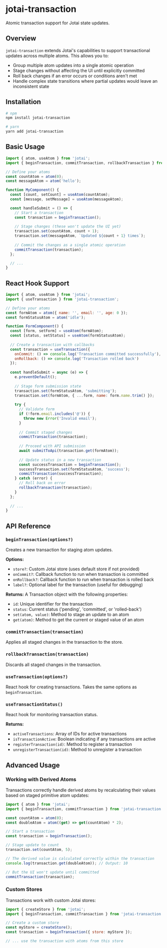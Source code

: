 # jotai-transaction

Atomic transaction support for Jotai state updates.

## Overview

`jotai-transaction` extends Jotai's capabilities to support transactional updates across multiple atoms. This allows you to:

- Group multiple atom updates into a single atomic operation
- Stage changes without affecting the UI until explicitly committed
- Roll back changes if an error occurs or conditions aren't met
- Handle complex state transitions where partial updates would leave an inconsistent state

## Installation

```bash
# npm
npm install jotai-transaction

# yarn
yarn add jotai-transaction
```

## Basic Usage

```jsx
import { atom, useAtom } from 'jotai';
import { beginTransaction, commitTransaction, rollbackTransaction } from 'jotai-transaction';

// Define your atoms
const countAtom = atom(0);
const messageAtom = atom('hello');

function MyComponent() {
  const [count, setCount] = useAtom(countAtom);
  const [message, setMessage] = useAtom(messageAtom);

  const handleSubmit = () => {
    // Start a transaction
    const transaction = beginTransaction();
    
    // Stage changes (these won't update the UI yet)
    transaction.set(countAtom, count + 1);
    transaction.set(messageAtom, `Updated ${count + 1} times`);
    
    // Commit the changes as a single atomic operation
    commitTransaction(transaction);
  };

  // ...
}
```

## React Hook Support

```jsx
import { atom, useAtom } from 'jotai';
import { useTransaction } from 'jotai-transaction';

// Define your atoms
const formAtom = atom({ name: '', email: '', age: 0 });
const formStatusAtom = atom('idle');

function FormComponent() {
  const [form, setForm] = useAtom(formAtom);
  const [status, setStatus] = useAtom(formStatusAtom);
  
  // Create a transaction with callbacks
  const transaction = useTransaction({
    onCommit: () => console.log('Transaction committed successfully'),
    onRollback: () => console.log('Transaction rolled back')
  });
  
  const handleSubmit = async (e) => {
    e.preventDefault();
    
    // Stage form submission state
    transaction.set(formStatusAtom, 'submitting');
    transaction.set(formAtom, { ...form, name: form.name.trim() });
    
    try {
      // Validate form
      if (!form.email.includes('@')) {
        throw new Error('Invalid email');
      }
      
      // Commit staged changes
      commitTransaction(transaction);
      
      // Proceed with API submission
      await submitToApi(transaction.get(formAtom));
      
      // Update status in a new transaction
      const successTransaction = beginTransaction();
      successTransaction.set(formStatusAtom, 'success');
      commitTransaction(successTransaction);
    } catch (error) {
      // Roll back on error
      rollbackTransaction(transaction);
    }
  };
  
  // ...
}
```

## API Reference

### `beginTransaction(options?)`

Creates a new transaction for staging atom updates.

**Options:**
- `store?`: Custom Jotai store (uses default store if not provided)
- `onCommit?`: Callback function to run when transaction is committed
- `onRollback?`: Callback function to run when transaction is rolled back
- `label?`: Optional label for the transaction (useful for debugging)

**Returns:** A Transaction object with the following properties:
- `id`: Unique identifier for the transaction
- `status`: Current status ('pending', 'committed', or 'rolled-back')
- `set(atom, value)`: Method to stage an update to an atom
- `get(atom)`: Method to get the current or staged value of an atom

### `commitTransaction(transaction)`

Applies all staged changes in the transaction to the store.

### `rollbackTransaction(transaction)`

Discards all staged changes in the transaction.

### `useTransaction(options?)`

React hook for creating transactions. Takes the same options as `beginTransaction`.

### `useTransactionStatus()`

React hook for monitoring transaction status.

**Returns:**
- `activeTransactions`: Array of IDs for active transactions
- `isTransactionActive`: Boolean indicating if any transactions are active
- `registerTransaction(id)`: Method to register a transaction
- `unregisterTransaction(id)`: Method to unregister a transaction

## Advanced Usage

### Working with Derived Atoms

Transactions correctly handle derived atoms by recalculating their values based on staged primitive atom updates:

```jsx
import { atom } from 'jotai';
import { beginTransaction, commitTransaction } from 'jotai-transaction';

const countAtom = atom(0);
const doubleAtom = atom((get) => get(countAtom) * 2);

// Start a transaction
const transaction = beginTransaction();

// Stage update to count
transaction.set(countAtom, 5);

// The derived value is calculated correctly within the transaction
console.log(transaction.get(doubleAtom)); // Output: 10

// But the UI won't update until committed
commitTransaction(transaction);
```

### Custom Stores

Transactions work with custom Jotai stores:

```jsx
import { createStore } from 'jotai';
import { beginTransaction, commitTransaction } from 'jotai-transaction';

// Create a custom store
const myStore = createStore();
const transaction = beginTransaction({ store: myStore });

// ... use the transaction with atoms from this store
```
